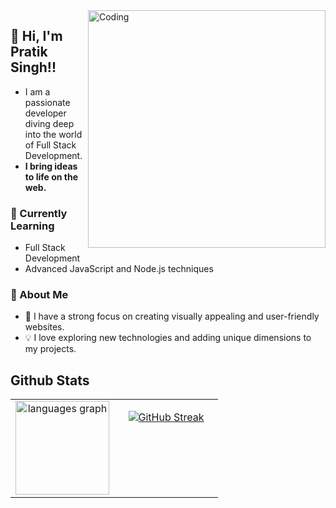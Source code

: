 
<img align="right" alt="Coding" width="380" src="https://user-images.githubusercontent.com/55389276/140866485-8fb1c876-9a8f-4d6a-98dc-08c4981eaf70.gif">

## 👋 Hi, I'm Pratik Singh!!

- I am a passionate developer diving deep into the world of Full Stack Development. <br/>
- **I bring ideas to life on the web.**

### 🌱 Currently Learning
- Full Stack Development
- Advanced JavaScript and Node.js techniques

### 🚀 About Me
- 🌟 I have a strong focus on creating visually appealing and user-friendly websites.
- 💡 I love exploring new technologies and adding unique dimensions to my projects.

## Github Stats  
<table><tr><td valign="top" width="50%" align="center">

<div align="center"><img src="https://github-readme-stats.vercel.app/api/top-langs?username=pratiks0&locale=en&hide_title=false&layout=compact&card_width=320&langs_count=7&theme=dracula&hide_border=false&order=2" height="150" alt="languages graph"  /></div>

</td><td valign="top" width="50%" align="center">

<div align="center">
  
[![GitHub Streak](https://github-readme-streak-stats.herokuapp.com?user=pratiks0&theme=dark)](https://git.io/streak-stats)

</div>
</td>
</tr>
</table> 
